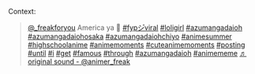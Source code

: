 Context:
[<blockquote class="tiktok-embed" cite="https://www.tiktok.com/@_freakforyou/video/7215894763009035522" data-video-id="7215894763009035522" style="max-width: 605px;min-width: 325px;" > <section> <a target="_blank" title="@_freakforyou" href="https://www.tiktok.com/@_freakforyou?refer=embed">@_freakforyou</a> America ya 🥹 <a title="fypシ゚viral" target="_blank" href="https://www.tiktok.com/tag/fyp%E3%82%B7%E3%82%9Aviral?refer=embed">#fypシ゚viral</a> <a title="loligirl" target="_blank" href="https://www.tiktok.com/tag/loligirl?refer=embed">#loligirl</a> <a title="azumangadaioh" target="_blank" href="https://www.tiktok.com/tag/azumangadaioh?refer=embed">#azumangadaioh</a> <a title="azumangadaiohosaka" target="_blank" href="https://www.tiktok.com/tag/azumangadaiohosaka?refer=embed">#azumangadaiohosaka</a> <a title="azumangadaiohchiyo" target="_blank" href="https://www.tiktok.com/tag/azumangadaiohchiyo?refer=embed">#azumangadaiohchiyo</a> <a title="animesummer" target="_blank" href="https://www.tiktok.com/tag/animesummer?refer=embed">#animesummer</a> <a title="highschoolanime" target="_blank" href="https://www.tiktok.com/tag/highschoolanime?refer=embed">#highschoolanime</a> <a title="animemoments" target="_blank" href="https://www.tiktok.com/tag/animemoments?refer=embed">#animemoments</a> <a title="cuteanimemoments" target="_blank" href="https://www.tiktok.com/tag/cuteanimemoments?refer=embed">#cuteanimemoments</a> <a title="posting" target="_blank" href="https://www.tiktok.com/tag/posting?refer=embed">#posting</a> <a title="until" target="_blank" href="https://www.tiktok.com/tag/until?refer=embed">#until</a> <a title="i" target="_blank" href="https://www.tiktok.com/tag/i?refer=embed">#i</a> <a title="get" target="_blank" href="https://www.tiktok.com/tag/get?refer=embed">#get</a> <a title="famous" target="_blank" href="https://www.tiktok.com/tag/famous?refer=embed">#famous</a> <a title="through" target="_blank" href="https://www.tiktok.com/tag/through?refer=embed">#through</a> <a title="azumangadaioh" target="_blank" href="https://www.tiktok.com/tag/azumangadaioh?refer=embed">#azumangadaioh</a> <a title="animememe" target="_blank" href="https://www.tiktok.com/tag/animememe?refer=embed">#animememe</a> <a target="_blank" title="♬ original sound - @animer_freak" href="https://www.tiktok.com/music/original-sound-7215894771208817409?refer=embed">♬ original sound - @animer_freak</a> </section> </blockquote> <script async src="https://www.tiktok.com/embed.js"></script>](https://www.tiktok.com/@_freakforyou/video/7215894763009035522)
